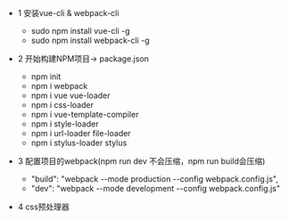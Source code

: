 - 1 安装vue-cli & webpack-cli
   - sudo npm install vue-cli -g
   - sudo npm install webpack-cli -g
   
- 2 开始构建NPM项目-> package.json
   - npm init  
   - npm i webpack
   - npm i vue vue-loader
   - npm i css-loader
   - npm i vue-template-compiler
   - npm i style-loader
   - npm i url-loader file-loader
   - npm i stylus-loader stylus


   
 - 3 配置项目的webpack(npm run dev 不会压缩，npm run build会压缩)
   - "build": "webpack --mode production --config webpack.config.js",
   - "dev": "webpack --mode development --config webpack.config.js"
   
 - 4 css预处理器
   
   